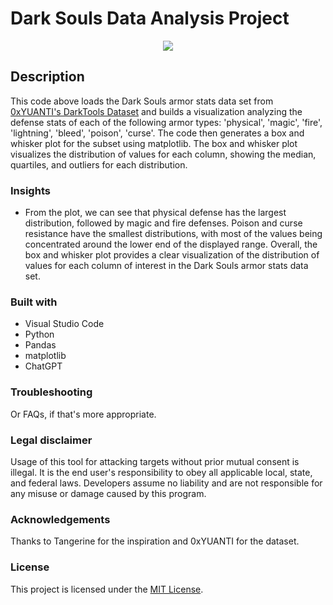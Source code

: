 # Dark Souls Data Analysis Project


<div align="center">
  <kbd>
    <img src="https://i.imgur.com/a2tOcTD.png" />
  </kbd>
</div>

## Description

This code above loads the Dark Souls armor stats data set  from [0xYUANTI's DarkTools Dataset](https://github.com/0xYUANTI/DarkTools/blob/master/doc/darksouls-armor-stats-0.csv) and builds a visualization analyzing the defense stats of each of the following armor types: 'physical', 'magic', 'fire', 'lightning', 'bleed', 'poison', 'curse'. The code then generates a box and whisker plot for the subset using matplotlib. The box and whisker plot visualizes the distribution of values for each column, showing the median, quartiles, and outliers for each distribution. 

### Insights

- From the plot, we can see that physical defense has the largest distribution, followed by magic and fire defenses. Poison and curse resistance have the smallest distributions, with most of the values being concentrated around the lower end of the displayed range. Overall, the box and whisker plot provides a clear visualization of the distribution of values for each column of interest in the Dark Souls armor stats data set.

### Built with

- Visual Studio Code
- Python
- Pandas
- matplotlib
- ChatGPT

### Troubleshooting

Or FAQs, if that's more appropriate.


### Legal disclaimer

Usage of this tool for attacking targets without prior mutual consent is illegal. It is the end user's responsibility to obey all applicable local, state, and federal laws. Developers assume no liability and are not responsible for any misuse or damage caused by this program.

### Acknowledgements

Thanks to Tangerine for the inspiration and 0xYUANTI for the dataset.

### License

This project is licensed under the [MIT License](LICENSE.md).
